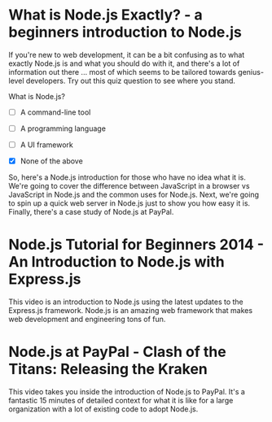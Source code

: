 <!--
{
"name" : "node-video",
"version" : "0.0.1",
"title" : "Node.js and Express.js Video Blitz",
"description" : "This module provides two video introductions to Node.js. The first video is a general overview, and the other is a fast paced walkthrough of how Node.js works with the latest updates to the Express.js framework. After just 30 minutes of  viewing time (at 1x speed), your mind will be blown with the power and possibilities of Node.js. ",
"author" : "Jeff Whatcott",
"homepage" : "https://www.outlearn.com/user/25",
"freshnessDate" : 2015-06-17,
"license" : Creative Commons Attribution 4.0 International"
}
-->

<!-- @section -->

# What is Node.js Exactly? - a beginners introduction to Node.js

If you're new to web development, it can be a bit confusing as to what exactly Node.js is and what you should do with it, and there's a lot of information out there ... most of which seems to be tailored towards genius-level developers. Try out this quiz question to see where you stand.

<!-- @multipleChoice -->

What is Node.js?

- [ ] A command-line tool
- [ ] A programming language
- [ ] A UI framework
- [X] None of the above


<!-- @end -->

So, here's a Node.js introduction for those who have no idea what it is. We're going to cover the difference between JavaScript in a browser vs JavaScript in Node.js and the common uses for Node.js. Next, we're going to spin up a quick web server in Node.js just to show you how easy it is. Finally, there's a case study of Node.js at PayPal.

<!-- @resource, "url" : "https://www.youtube.com/watch?v=pU9Q6oiQNd0" -->

<!-- @openResponse,"text" : "Watch the What is Node.js Exactly video."-->

<!-- @openResponse, "text" : "Write a one paragraph summary of what Node.js is."-->


<!-- @section -->
# Node.js Tutorial for Beginners 2014 - An Introduction to Node.js with Express.js

This video is an introduction to Node.js using the latest updates to the Express.js framework. Node.js is an amazing web framework that makes web development and engineering tons of fun.

<!-- @resource, "url" : "https://www.youtube.com/watch?v=FqMIyTH9wSg" -->

<!-- @openResponse, "text" : "Watch the Node.js for beginners 2014 video."-->

<!-- @openResponse, "text" : "Now that you have seen Node.js in action, write a paragraph describing your impressions."-->

<!-- @section -->
# Node.js at PayPal - Clash of the Titans: Releasing the Kraken

This video takes you inside the introduction of Node.js to PayPal. It's a fantastic 15 minutes of detailed context for what it is like for a large organization with a lot of existing code to adopt Node.js.

<!-- @resource, "url" : "https://www.youtube.com/watch?v=tZWGb0HU2QM" -->

<!-- @openResponse, "text" : "Watch the Node.js at PayPal - Clash of the Titans: Releasing the Kraken video."-->

<!-- @openResponse, "text" : "Now that you have seen how PayPal adopted Node.js, write a paragraph describing your impressions."-->
